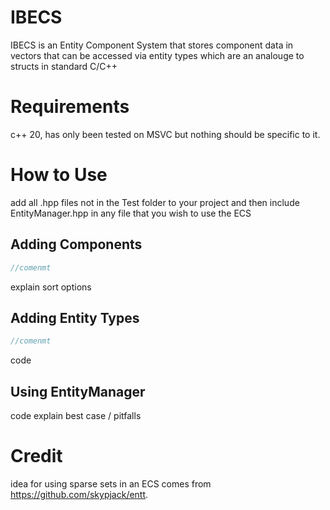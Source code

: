 # IBECS
IBECS is an Entity Component System that stores component data in vectors that can be accessed via entity types which are an analouge to structs in standard C/C++
# Requirements
c++ 20, has only been tested on MSVC but nothing should be specific to it.
# How to Use
add all .hpp files not in the Test folder to your project and then include EntityManager.hpp in any file that you wish to use the ECS
## Adding Components
```c++
//comenmt
```
explain sort options
## Adding Entity Types
```c++
//comenmt
```
code
## Using EntityManager
code
explain best case / pitfalls
# Credit
idea for using sparse sets in an ECS comes from https://github.com/skypjack/entt.
